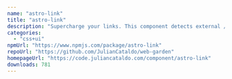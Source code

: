 ```yaml
---
name: "astro-link"
title: "astro-link"
description: "Supercharge your links. This component detects external / anchor / same domain / mail / telephone href, and apply optimizations accordingly."
categories:
  - "css+ui"
npmUrl: "https://www.npmjs.com/package/astro-link"
repoUrl: "https://github.com/JulianCataldo/web-garden"
homepageUrl: "https://code.juliancataldo.com/component/astro-link"
downloads: 781
---
```

